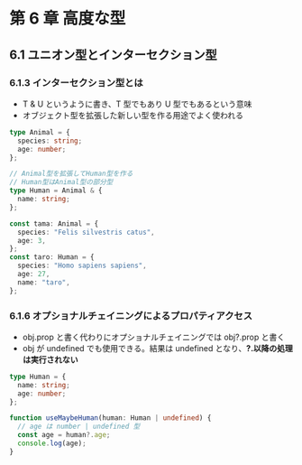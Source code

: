 # 第 6 章 高度な型

## 6.1 ユニオン型とインターセクション型

### 6.1.3 インターセクション型とは

- T & U というように書き、T 型でもあり U 型でもあるという意味
- オブジェクト型を拡張した新しい型を作る用途でよく使われる

```ts
type Animal = {
  species: string;
  age: number;
};

// Animal型を拡張してHuman型を作る
// Human型はAnimal型の部分型
type Human = Animal & {
  name: string;
};

const tama: Animal = {
  species: "Felis silvestris catus",
  age: 3,
};
const taro: Human = {
  species: "Homo sapiens sapiens",
  age: 27,
  name: "taro",
};
```

### 6.1.6 オプショナルチェイニングによるプロパティアクセス

- obj.prop と書く代わりにオプショナルチェイニングでは obj?.prop と書く
- obj が undefined でも使用できる。結果は undefined となり、**?.以降の処理は実行されない**

```ts
type Human = {
  name: string;
  age: number;
};

function useMaybeHuman(human: Human | undefined) {
  // age は number | undefined 型
  const age = human?.age;
  console.log(age);
}
```
